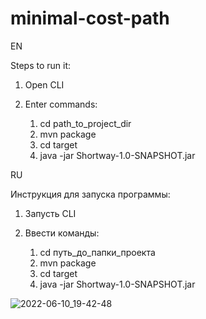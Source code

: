 # minimal-cost-path

EN

Steps to run it:

1. Open CLI

2. Enter commands:
   1) cd path_to_project_dir
   2) mvn package
   3) cd target
   4) java -jar Shortway-1.0-SNAPSHOT.jar


RU

Инструкция для запуска программы:

1. Запусть CLI

2. Ввести команды: 
   1) cd путь_до_папки_проекта
   2) mvn package
   3) cd target
   4) java -jar Shortway-1.0-SNAPSHOT.jar

![2022-06-10_19-42-48](https://user-images.githubusercontent.com/64216083/173090495-88079824-d89a-4815-917d-e3a2bac206a1.png)
